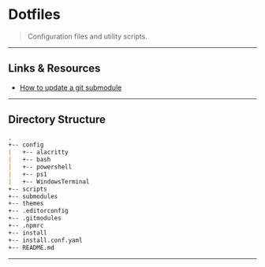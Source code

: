 # Dotfiles

> Configuration files and utility scripts.

---

## Links & Resources

* [How to update a git submodule](https://github.com/tj/git-extras/pull/80)

---

## Directory Structure

```md
.
+-- config
|   +-- alacritty
|   +-- bash
|   +-- powershell
|   +-- ps1
|   +-- WindowsTerminal
+-- scripts
+-- submodules
+-- themes
+-- .editorconfig
+-- .gitmodules
+-- .npmrc
+-- install
+-- install.conf.yaml
+-- README.md
```

---
